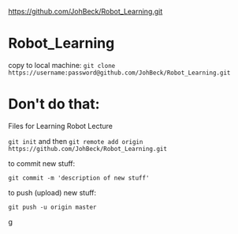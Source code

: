 https://github.com/JohBeck/Robot_Learning.git


# Robot_Learning


copy to local machine:
`git clone https://username:password@github.com/JohBeck/Robot_Learning.git`


# Don't do that:

Files for Learning Robot Lecture

`git init` and then `git remote add origin https://github.com/JohBeck/Robot_Learning.git`


to commit new stuff:

`git commit -m 'description of new stuff'`



to push (upload) new stuff:

`git push -u origin master`



g
